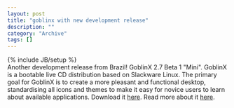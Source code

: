 ```yaml
--- 
layout: post 
title: "goblinx with new development release"
description: ""
category: "Archive"
tags: []
---
```

{% include JB/setup %}  
Another development release from Brazil! GoblinX 2.7 Beta 1 "Mini".
 GoblinX is a bootable live CD distribution based on Slackware Linux. The primary goal for GoblinX is to create a more pleasant and functional desktop, standardising all icons and themes to make it easy for novice users to learn about available applications.
 Download it <a href="http://www.goblinx.com.br/en/downloads.htm">here</a>.
 Read more about it <a href=" http://www.goblinx.com.br/">here</a>.
